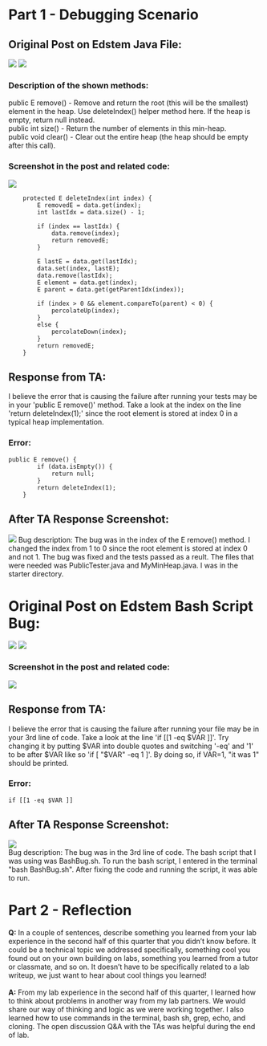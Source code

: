 # Part 1 - Debugging Scenario
## Original Post on Edstem Java File: 
![](edstem1.png)
![](edstem2.png) 
### Description of the shown methods: 
public E remove() - Remove and return the root (this will be the smallest) element in the heap. Use deleteIndex() helper method here. If the heap is empty, return null instead. \
public int size()	- Return the number of elements in this min-heap. \
public void clear() -	Clear out the entire heap (the heap should be empty after this call).

### Screenshot in the post and related code:
![](post.png)
```
    protected E deleteIndex(int index) {
        E removedE = data.get(index);
        int lastIdx = data.size() - 1;

        if (index == lastIdx) {
            data.remove(index);
            return removedE;
        }
        
        E lastE = data.get(lastIdx);
        data.set(index, lastE);
        data.remove(lastIdx);
        E element = data.get(index);
        E parent = data.get(getParentIdx(index));

        if (index > 0 && element.compareTo(parent) < 0) {
            percolateUp(index);
        }
        else {
            percolateDown(index);
        }
        return removedE;
    }
```
## Response from TA: 
I believe the error that is causing the failure after running your tests may be in your 'public E remove()' method. Take a look at the index on the line 'return deleteIndex(1);' since the root element is stored at index 0 in a typical heap implementation. 
### Error:
~~~
public E remove() {
        if (data.isEmpty()) {
            return null; 
        }
        return deleteIndex(1);
    }
~~~
## After TA Response Screenshot: 
![](ta.png)
Bug description: The bug was in the index of the E remove() method. I changed the index from 1 to 0 since the root element is stored at index 0 and not 1. The bug was fixed and the tests passed as a reult. The files that were needed was PublicTester.java and MyMinHeap.java. I was in the starter directory.

# Original Post on Edstem Bash Script Bug:
![](bash1.png)
![](bash2.png)

### Screenshot in the post and related code:
![](bashss.png)

## Response from TA: 
I believe the error that is causing the failure after running your file may be in your 3rd line of code. Take a look at the line 'if [[1 -eq $VAR ]]'. Try changing it by putting $VAR into double quotes and switching '-eq' and '1' to be after $VAR like so 'if [ "$VAR" -eq 1 ]'. By doing so, if VAR=1, "it was 1" should be printed.
### Error:
~~~
if [[1 -eq $VAR ]]
~~~
## After TA Response Screenshot: 
![](bashfixed.png)
\
Bug description: The bug was in the 3rd line of code. The bash script that I was using was BashBug.sh. To run the bash script, I entered in the terminal "bash BashBug.sh". After fixing the code and running the script, it was able to run.

# Part 2 - Reflection
**Q:** In a couple of sentences, describe something you learned from your lab experience in the second half of this quarter that you didn’t know before. It could be a technical topic we addressed specifically, something cool you found out on your own building on labs, something you learned from a tutor or classmate, and so on. It doesn’t have to be specifically related to a lab writeup, we just want to hear about cool things you learned! \
\
**A:** From my lab experience in the second half of this quarter, I learned how to think about problems in another way from my lab partners. We would share our way of thinking and logic as we were working together. I also learned how to use commands in the terminal, bash sh, grep, echo, and cloning. The open discussion Q&A with the TAs was helpful during the end of lab.
